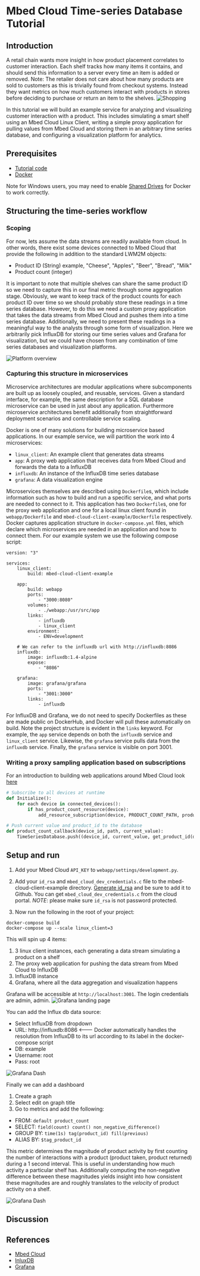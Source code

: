 # Mbed Cloud Time-series Database Tutorial

## Introduction
A retail chain wants more insight in how product placement correlates to customer interaction. 
Each shelf tracks how many items it contains, and should send this information to a server every time an item is added or removed.
Note: The retailer does not care about how many products are sold to customers as this is trivially found from checkout systems. 
Instead they want metrics on how much customers interact with products in stores before deciding to purchase or return an item to the shelves.
![Shopping](https://github.com/ARMmbed/mbed-cloud-tutorial-python-influxdb/blob/master/docs/images/shopping.png)

In this tutorial we will build an example service for analyzing and visualizing customer interaction with a product. 
This includes simulating a smart shelf using an Mbed Cloud Linux Client, writing a simple proxy application for pulling values from Mbed Cloud and storing them in an arbitrary time series database, and configuring a visualization platform for analytics.

## Prerequisites 

- [Tutorial code](https://github.com/ARMmbed/mbed-cloud-tutorial-python-influxdb)
- [Docker](https://docs.docker.com/install/#supported-platforms)

Note for Windows users, you may need to enable [Shared Drives](https://docs.docker.com/docker-for-windows/#shared-drives) for Docker to work correctly.
## Structuring the time-series workflow 

### Scoping
For now, lets assume the data streams are readily available from cloud. In other words, there exist some devices connected to Mbed Cloud that provide the following in addition to the standard LWM2M objects:

* Product ID    (String) example, "Cheese", "Apples", "Beer", "Bread", "Milk"
* Product count (integer)

It is important to note that multiple shelves can share the same product ID so we need to capture this in our final metric through some aggregation stage.
Obviously, we want to keep track of the product counts for each product ID over time so we should probably store these readings in a time series database. 
However, to do this we need a custom proxy application that takes the data streams from Mbed Cloud and pushes them into a time series database.
Additionally, we need to present these readings in a meaningful way to the analysts through some form of visualization.
Here we arbitrarily pick InfluxDB for storing our time series values and Grafana for visualization, but we could have chosen from any combination of time series databases and visualization platforms.


![Platform overview](https://github.com/ARMmbed/mbed-cloud-tutorial-python-influxdb/blob/master/docs/images/cola-overview-trimmed.png)

### Capturing this structure in microservices

Microservice architectures are modular applications where subcomponents are built up as loosely coupled, and reusable, services. Given a standard interface, for example, the same description for a SQL database microservice can be used in just about any application. Furthermore microservice architectures benefit additionally from straightforward deployment scenarios and controllable service scaling. 

Docker is one of many solutions for building microservice based applications. In our example service, we will partition the work into 4 microservices:
- `linux_client`: An example client that generates data streams
- `app`: A proxy web application that receives data from Mbed Cloud and forwards the data to a InfluxDB
- `influxdb`: An instance of the InfluxDB time series database
- `grafana`: A data visualization engine

Microservices themselves are described using `Dockerfile`s, which include information such as how to build and run a specific service, and what ports are needed to connect to it. This application has two `Dockerfile`s, one for the proxy web application and one for a local linux client found in `webapp/Dockerfile` and `mbed-cloud-client-example/Dockerfile` respectively. 
Docker captures application structure in `docker-compose.yml` files, which declare which microservices are needed in an application and how to connect them. 
For our example system we use the following compose script:

```
version: "3"

services:
    linux_client:
        build: mbed-cloud-client-example

    app:
        build: webapp
        ports:
            - "3000:8080"
        volumes:
            - ./webapp:/usr/src/app
        links:
            - influxdb
            - linux_client
        environment:
            - ENV=development

    # We can refer to the influxdb url with http://influxdb:8086
    influxdb:
        image: influxdb:1.4-alpine
        expose:
            - "8086"

    grafana:
        image: grafana/grafana
        ports:
            - "3001:3000"
        links:
            - influxdb
```

For InfluxDB and Grafana, we do not need to specify Dockerfiles as these are made public on DockerHub, and Docker will pull these automatically on build. Note the project structure is evident in the `links` keyword. For example, the `app` service depends on both the `influxdb` service and `linux_client` service. Likewise, the `grafana` service pulls data from the `influxdb` service. Finally, the `grafana` service is visible on port 3001.

### Writing a proxy sampling application based on subscriptions
For an introduction to building web applications around Mbed Cloud look [here]()
```python
# Subscribe to all devices at runtime
def Initialize():
    for each device in connected_devices():
        if has_product_count_resource(device):
            add_resource_subscription(device, PRODUCT_COUNT_PATH, product_count_callback)

# Push current value and product_id to the database
def product_count_callback(device_id, path, current_value):
    TimeSeriesDatabase.push((device_id, current_value, get_product_id(device_id)))
```

## Setup and run

1. Add your Mbed Cloud `API_KEY` to `webapp/settings/development.py`.
1. Add your `id_rsa` and `mbed_cloud_dev_credentials.c` file to the mbed-cloud-client-example directory. [Generate id_rsa](https://help.github.com/articles/generating-a-new-ssh-key-and-adding-it-to-the-ssh-agent/#platform-windows) and be sure to add it to Github. You can get `mbed_cloud_dev_credentials.c` from the cloud portal. *NOTE*: please make sure `id_rsa` is not password protected.

1. Now run the following in the root of your project:

```
docker-compose build
docker-compose up --scale linux_client=3
```

This will spin up 4 items:

1. 3 linux client instances, each generating a data stream simulating a product on a shelf
1. The proxy web application for pushing the data stream from Mbed Cloud to InfluxDB
1. InfluxDB instance
1. Grafana, where all the data aggregation and visualization happens


Grafana will be accessible at `http://localhost:3001`. The login credentials are admin, admin.
![Grafana landing page](https://github.com/ARMmbed/mbed-cloud-tutorial-python-influxdb/blob/master/docs/images/grafana-login.png)

You can add the Influx db data source:
* Select InfluxDB from dropdown
* URL: http://influxdb:8086 <--- Docker automatically handles the resolution from InfluxDB to its url according to its label in the docker-compose script
* DB: example
* Username: root
* Pass: root

![Grafana Dash](https://github.com/ARMmbed/mbed-cloud-tutorial-python-influxdb/blob/master/docs/images/grafana-data-source.png)

Finally we can add a dashboard

1. Create a graph
1. Select edit on graph title
1. Go to metrics and add the following:
  - FROM: `default product_count`
  - SELECT: `field(count) count() non_negative_difference()`
  - GROUP BY: `time(1s) tag(product_id) fill(previous)`
  - ALIAS BY: `$tag_product_id`

This metric determines the magnitude of product activity by first counting the number of interactions with a product (product taken, product returned) during a 1 second interval. This is useful in understanding how much activity a particular shelf has. Additionally computing the non-negative difference between these magnitudes yields insight into how consistent these magnitudes are and roughly translates to the *velocity* of product activity on a shelf. 

![Grafana Dash](https://github.com/ARMmbed/mbed-cloud-tutorial-python-influxdb/blob/master/docs/images/grafana-cola.png)

## Discussion

## References

* [Mbed Cloud](https://cloud.mbed.com/docs/v1.2/introduction/index.html)
* [InluxDB](https://www.influxdata.com/time-series-platform/influxdb/)
* [Grafana](https://grafana.com/)
